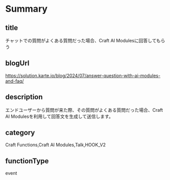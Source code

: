 # Summary

## title

チャットでの質問がよくある質問だった場合、Craft AI Modulesに回答してもらう

## blogUrl

https://solution.karte.io/blog/2024/07/answer-question-with-ai-modules-and-faq/

## description

エンドユーザーから質問が来た際、その質問がよくある質問だった場合、Craft AI Modulesを利用して回答文を生成して送信します。

## category

Craft Functions,Craft AI Modules,Talk,HOOK_V2

## functionType

event